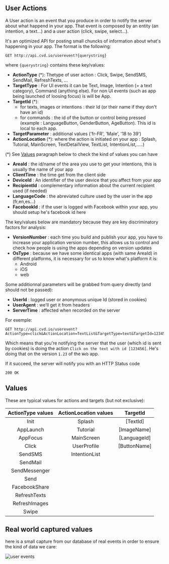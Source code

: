 ## User Actions

A User action is an event that you produce in order to notify the server about what happend in your app.
That event is composed by an entity (an intention, a text...) and a user action (click, swipe, select...).

It's an optimized API for posting small chuncks of information about what's happening in your app.
The format is the following:

    GET http://api.cvd.io/userevent?{querystring}

where `{querystring}` contains these key/values:

- **ActionType** (*): Thetype of user action : Click, Swipe, SendSMS, SendMail, RefreshTexts, ...
- **TargetType** : For UI events it can be Text, Image, Intention (= a text category), Command (anything else). For non UI events (such as app being launched of loosing focus) is will be App.
- **TargetId** (*):
    - for texts, images or intentions : their Id (or their name if they don't have an id)
    - for commands : the id of the button or control being pressed (example : LanguageButton, GenderButton, AgeButton). This id is local to each app.
- **TargetParameter** : additional values  ('fr-FR', 'Male', '18 to 39')
- **ActionLocation** (*): where the action is initiated on your app : Splash, Tutorial, MainScreen, TextDetailView, TextList, IntentionList,.....)

(*) See [Values](#values) paragraph below to check the kind of values you can have

- **AreaId** : the id/name of the area you use to get your intentions, this is usually the name of your app
- **ClientTime** : the time get from the client side
- **DeviceId** : An identifier of the user device that you affect from your app
- **RecipientId** : complementary information about the current recipient used (if needed)
- **LanguageCode** : the abreviated culture used by the user in the app (fr,en,es...)
- **FacebookId** : if the user is logged with Facebook within your app, you should setup he's facebook id here

The key/values below are mandatory because they are key discriminatory factors for analysis:
- **VersionNumber** : each time you build and publish your app, you have to increase your application version number, this allows us to control and check how people is using the apps depending on version updates
- **OsType** : because we have some identical apps (with same AreaId) in different platforms, it is necessary for us to know what's platform it is:
    - Android
    - iOS
    - web

Some additionnal parameters will be grabbed from query directly (and should not be passed):

- **UserId** : logged user or anonymous unique Id (stored in cookies)
- **UserAgent** : we'll get it from headers
- **ServerTime** : affected when recorded on the server

For exemple:

    GET http://api.cvd.io/userevent?ActionType=click&ActionLocation=TextList&TargetType=text&TargetId=123456&areaId=1234&VersionNumber=1.23&OsType=web

Which means that you're notifying the server that the user (which id is sent by cookies) is doing the action 
`Click on the text with id [123456]`. He's doing that on the version `1.23` of the `Web` app.

If it succeed, the server will notify you with an HTTP Status code 

    200 OK
    
## Values
<a name="values"/>

These are typical values for actions and targets (but not exclusive):

|ActionType values	| ActionLocation values	| TargetId          |
|:-----------------:|:---------------------:|:-----------------:|
| Init	            | Splash	            | [TextId]          |
| AppLaunch	        | Tutorial              | [ImageName]       |
| AppFocus	        | MainScreen            | [LanguageId]      |
| Click	            | UserProfile	        | [ButtonName]      |
| SendSMS	        | IntentionList	        |                   |
| SendMail          |                       |                   |  		
| SendMessenger     |                       |                   |
| Send              |                       |                   |		
| FacebookShare     |                       |                   |
| RefreshTexts      |                       |                   |
| RefreshImages     |                       |                   |
| Swipe             |                       |                   |		

## Real world captured values
here is a small capture from our database of real events in order to ensure the kind of data we care:

![user events](https://cloud.githubusercontent.com/assets/212965/11058239/bcbeb128-8791-11e5-9b24-798538b2face.png)
